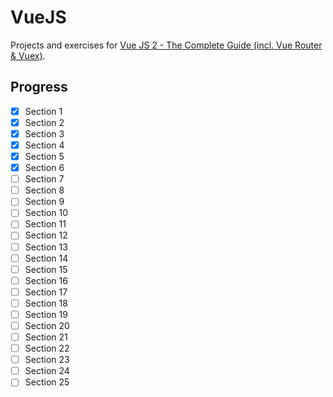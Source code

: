 # VueJS

Projects and exercises for [Vue JS 2 - The Complete Guide (incl. Vue Router & Vuex)](https://www.udemy.com/vuejs-2-the-complete-guide/).

## Progress

- [x] Section 1
- [x] Section 2
- [x] Section 3
- [x] Section 4
- [x] Section 5
- [x] Section 6
- [ ] Section 7
- [ ] Section 8
- [ ] Section 9
- [ ] Section 10
- [ ] Section 11
- [ ] Section 12
- [ ] Section 13
- [ ] Section 14
- [ ] Section 15
- [ ] Section 16
- [ ] Section 17
- [ ] Section 18
- [ ] Section 19
- [ ] Section 20
- [ ] Section 21
- [ ] Section 22
- [ ] Section 23
- [ ] Section 24
- [ ] Section 25
